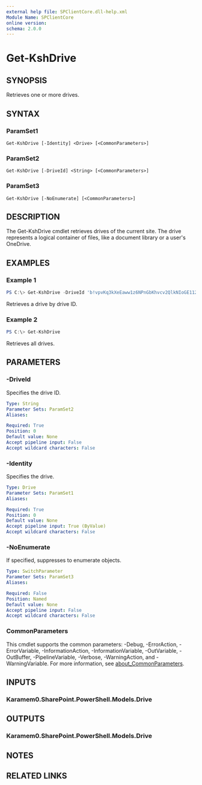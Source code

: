 ```yaml
---
external help file: SPClientCore.dll-help.xml
Module Name: SPClientCore
online version:
schema: 2.0.0
---
```


# Get-KshDrive

## SYNOPSIS
Retrieves one or more drives.

## SYNTAX

### ParamSet1
```
Get-KshDrive [-Identity] <Drive> [<CommonParameters>]
```

### ParamSet2
```
Get-KshDrive [-DriveId] <String> [<CommonParameters>]
```

### ParamSet3
```
Get-KshDrive [-NoEnumerate] [<CommonParameters>]
```

## DESCRIPTION
The Get-KshDrive cmdlet retrieves drives of the current site.
The drive represents a logical container of files, like a document library or a user's OneDrive.

## EXAMPLES

### Example 1
```powershell
PS C:\> Get-KshDrive -DriveId 'b!vpvKq3kXeEaww1z6NPnGbKhvcv2QlkNIoGE112ESrYtKvAhAPsWLSLhCqJy8wVDu'
```

Retrieves a drive by drive ID.

### Example 2
```powershell
PS C:\> Get-KshDrive
```

Retrieves all drives.

## PARAMETERS

### -DriveId
Specifies the drive ID.

```yaml
Type: String
Parameter Sets: ParamSet2
Aliases:

Required: True
Position: 0
Default value: None
Accept pipeline input: False
Accept wildcard characters: False
```

### -Identity
Specifies the drive.

```yaml
Type: Drive
Parameter Sets: ParamSet1
Aliases:

Required: True
Position: 0
Default value: None
Accept pipeline input: True (ByValue)
Accept wildcard characters: False
```

### -NoEnumerate
If specified, suppresses to enumerate objects.

```yaml
Type: SwitchParameter
Parameter Sets: ParamSet3
Aliases:

Required: False
Position: Named
Default value: None
Accept pipeline input: False
Accept wildcard characters: False
```

### CommonParameters
This cmdlet supports the common parameters: -Debug, -ErrorAction, -ErrorVariable, -InformationAction, -InformationVariable, -OutVariable, -OutBuffer, -PipelineVariable, -Verbose, -WarningAction, and -WarningVariable. For more information, see [about_CommonParameters](http://go.microsoft.com/fwlink/?LinkID=113216).

## INPUTS

### Karamem0.SharePoint.PowerShell.Models.Drive

## OUTPUTS

### Karamem0.SharePoint.PowerShell.Models.Drive

## NOTES

## RELATED LINKS
